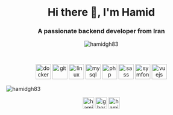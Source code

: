 <h1 align="center">Hi there 👋, I'm Hamid</h1>
<h3 align="center">A passionate backend developer from Iran</h3>

<p align="center"> <img src="https://komarev.com/ghpvc/?username=hamidgh83" alt="hamidgh83" /> </p>

<br/>
<p style="text-align=center" align="center"><img src="https://devicons.github.io/devicon/devicon.git/icons/docker/docker-original-wordmark.svg" alt="docker" width="40" height="40"/> <img src="https://www.vectorlogo.zone/logos/git-scm/git-scm-icon.svg" alt="git" width="40" height="40"/> <img src="https://devicons.github.io/devicon/devicon.git/icons/linux/linux-original.svg" alt="linux" width="40" height="40"/> <img src="https://devicons.github.io/devicon/devicon.git/icons/mysql/mysql-original-wordmark.svg" alt="mysql" width="40" height="40"/> <img src="https://devicons.github.io/devicon/devicon.git/icons/php/php-original.svg" alt="php" width="40" height="40"/> <img src="https://devicons.github.io/devicon/devicon.git/icons/sass/sass-original.svg" alt="sass" width="40" height="40"/> <img src="https://symfony.com/logos/symfony_black_03.svg" alt="symfony" width="40" height="40"/> <img src="https://devicons.github.io/devicon/devicon.git/icons/vuejs/vuejs-original-wordmark.svg" alt="vuejs" width="40" height="40"/></p><img align="center" src="https://github-readme-stats.vercel.app/api?username=hamidgh83&show_icons=true" alt="hamidgh83" />

<br/>
<p align="center">
<a href="https://dev.to/hamidgh83" target="blank"><img align="center" src="https://cdn.jsdelivr.net/npm/simple-icons@3.0.1/icons/dev-dot-to.svg" alt="hamidgh83" height="30" width="30" /></a>
<a href="https://linkedin.com/in/ghorashi" target="blank"><img align="center" src="https://cdn.jsdelivr.net/npm/simple-icons@3.0.1/icons/linkedin.svg" alt="ghorashi" height="30" width="30" /></a>
<a href="https://stackoverflow.com/users/hamidgh83" target="blank"><img align="center" src="https://cdn.jsdelivr.net/npm/simple-icons@3.0.1/icons/stackoverflow.svg" alt="hamidgh83" height="30" width="30" /></a>
</p>
<!--
**hamidgh83/hamidgh83** is a ✨ _special_ ✨ repository because its `README.md` (this file) appears on your GitHub profile.

Here are some ideas to get you started:

- 🔭 I’m currently working on ...
- 🌱 I’m currently learning ...
- 👯 I’m looking to collaborate on ...
- 🤔 I’m looking for help with ...
- 💬 Ask me about ...
- 📫 How to reach me: ...
- 😄 Pronouns: ...
- ⚡ Fun fact: ...
-->
